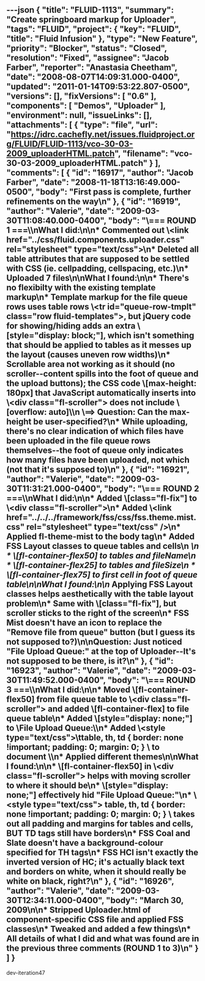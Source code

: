 ---json
{
  "title": "FLUID-1113",
  "summary": "Create springboard markup for Uploader",
  "tags": "FLUID",
  "project": {
    "key": "FLUID",
    "title": "Fluid Infusion"
  },
  "type": "New Feature",
  "priority": "Blocker",
  "status": "Closed",
  "resolution": "Fixed",
  "assignee": "Jacob Farber",
  "reporter": "Anastasia Cheetham",
  "date": "2008-08-07T14:09:31.000-0400",
  "updated": "2011-01-14T09:53:22.807-0500",
  "versions": [],
  "fixVersions": [
    "0.6"
  ],
  "components": [
    "Demos",
    "Uploader"
  ],
  "environment": null,
  "issueLinks": [],
  "attachments": [
    {
      "type": "file",
      "url": "https://idrc.cachefly.net/issues.fluidproject.org/FLUID/FLUID-1113/vco-30-03-2009_uploaderHTML.patch",
      "filename": "vco-30-03-2009_uploaderHTML.patch"
    }
  ],
  "comments": [
    {
      "id": "16917",
      "author": "Jacob Farber",
      "date": "2008-11-18T13:16:49.000-0500",
      "body": "First pass is complete, further refinements on the way\n"
    },
    {
      "id": "16919",
      "author": "Valerie",
      "date": "2009-03-30T11:08:40.000-0400",
      "body": "\\=== ROUND 1 ===\\\nWhat I did:\n\n* Commented out \\<link href=\"../css/fluid.components.uploader.css\" rel=\"stylesheet\" type=\"text/css\">\n* Deleted all table attributes that are supposed to be settled with CSS (ie. cellpadding, cellspacing, etc.)\n* Uploaded 7 files\n\nWhat I found:\n\n* There's no flexibilty with the existing template markup\n* Template markup for the file queue rows uses table rows \\<tr id=\"queue-row-tmplt\" class=\"row fluid-templates\">, but jQuery code for showing/hiding adds an extra \\[style=\"display: block;\"], which isn't something that should be applied to tables as it messes up the layout (causes uneven row widths)\n* Scrollable area not working as it should (no scroller--content spills into the foot of queue and the upload buttons); the CSS code \\[max-height: 180px] that JavaScript automatically inserts into \\<div class=\"fl-scroller\"> does not include \\[overflow: auto]\\\n  \\==> Question: Can the max-height be user-specified?\n* While uploading, there's no clear indication of which files have been uploaded in the file queue rows themselves--the foot of queue only indicates how many files have been uploaded, not which (not that it's supposed to)\n"
    },
    {
      "id": "16921",
      "author": "Valerie",
      "date": "2009-03-30T11:31:21.000-0400",
      "body": "\\=== ROUND 2 ===\\\nWhat I did:\n\n* Added \\[class=\"fl-fix\"] to \\<div class=\"fl-scroller\">\n* Added \\<link href=\"../../../framework/fss/css/fss.theme.mist.css\" rel=\"stylesheet\" type=\"text/css\" />\n* Applied fl-theme-mist to the body tag\n* Added FSS Layout classes to queue tables and cells\n  *\n    * \\[fl-container-flex50] to tables and fileName\n    * \\[fl-container-flex25] to tables and fileSize\n    * \\[fl-container-flex75] to first cell in foot of queue table\n\nWhat I found:\n\n* Applying FSS Layout classes helps aesthetically with the table layout problem\n* Same with \\[class=\"fl-fix\"], but scroller sticks to the right of the screen\n* FSS Mist doesn't have an icon to replace the \"Remove file from queue\" button (but I guess its not supposed to?)\n\nQuestion: Just noticed \"File Upload Queue:\" at the top of Uploader--It's not supposed to be there, is it?\n"
    },
    {
      "id": "16923",
      "author": "Valerie",
      "date": "2009-03-30T11:49:52.000-0400",
      "body": "\\=== ROUND 3 ===\\\nWhat I did:\n\n* Moved \\[fl-container-flex50] from file queue table to \\<div class=\"fl-scroller\"> and added \\[fl-container-flex] to file queue table\n* Added \\[style=\"display: none;\"] to \\<caption>File Upload Queue:\\</caption>\n* Added \\<style type=\"text/css\">\ttable, th, td { border: none !important; padding: 0; margin: 0; } \\</style> to document \\<head>\n* Applied different themes\n\nWhat I found:\n\n* \\[fl-container-flex50] in \\<div class=\"fl-scroller\"> helps with moving scroller to where it should be\n* \\[style=\"display: none;\"] effectively hid \"File Upload Queue:\"\n* \\<style type=\"text/css\"> table, th, td { border: none !important; padding: 0; margin: 0; } \\</style> takes out all padding and margins for tables and cells, BUT TD tags still have borders\n* FSS Coal and Slate doesn't have a background-colour specified for TH tags\n* FSS HCI isn't exactly the inverted version of HC; it's actually black text and borders on white, when it should really be white on black, right?\n"
    },
    {
      "id": "16926",
      "author": "Valerie",
      "date": "2009-03-30T12:34:11.000-0400",
      "body": "March 30, 2009\n\n* Stripped Uploader.html of component-specific CSS file and applied FSS classes\n* Tweaked and added a few things\n* All details of what I did and what was found are in the previous three comments (ROUND 1 to 3)\n"
    }
  ]
}
---
dev-iteration47

        